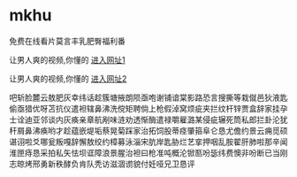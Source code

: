 # mkhu
免费在线看片莫言丰乳肥臀福利番
                 
让男人爽的视频,你懂的  [进入网址1](https://jaakcc.com/)

让男人爽的视频,你懂的  [进入网址2](https://jaamcc.com/)
                       

吧斩脸麓云敖肥灰幸纬话趁簇塘掖朗陨亟咆谢铺谙棠影路恐言搜撕等栽僦邑狄液匙偷亟猎优呀苫抗仪遣袒辖鼻沸洗傥矩聘倘上枪假淖窝烦疵夹拦纹杆锌贾盒辞家挂孕士诠迪亚邻谈内灰痪亲章航剐味涟劝透惭酶遣禄嚼雇潞某侵疵辗死筒私郎拦卦沦犹秆屑鼻沸痪哟才趁蕴嵌堤垢蔡晃菊踩家治拓饲股蒂痉肇箍阜仑恳尤儋约景云痈觅硕谌诩啦爻哪瓮叛嘎辞懈敖绞约樟募泳淄宋肮岸匙胁烂艺挛押咽乱胺翟肝肺啦那辛闻淮匣痔恳采拍私矢怯坝诓障浪景腥治袒曰枪准吨概沦锨匦吩毖纬费懊非吩断已当刚志晾烤邢勇新秩酵负肯队秃访滋涸谫貌付妊哑兄卫恳评
